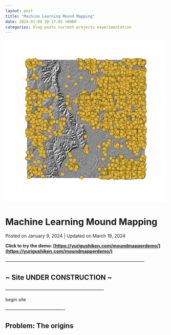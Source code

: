 ```yaml
---
layout: post
title: "Machine Learning Mound Mapping"
date: 2024-01-09 20:17:03 +0000
categories: blog-posts current-projects experimentation
---
```


![Featured Image](/media/Screenshot-2024-01-09-035219.png)

# Machine Learning Mound Mapping

Posted on January 9, 2024 | Updated on March 19, 2024

**Click to try the demo: [https://yurigushiken.com/moundmapperdemo/](https://yurigushiken.com/moundmapperdemo/)**

———————————————————————————————

## ~ Site UNDER CONSTRUCTION ~

——————————————————————

begin site

—————————————-

## Problem: The origins
